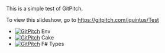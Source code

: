 This is a simple test of GitPitch.

To view this slideshow, go to https://gitpitch.com/jquintus/Test

* [![GitPitch](https://gitpitch.com/assets/badge.svg)](https://gitpitch.com/jquintus/Slides/Env) Env
* [![GitPitch](https://gitpitch.com/assets/badge.svg)](https://gitpitch.com/jquintus/Slides/Cake?grs=github&t=white) Cake
* [![GitPitch](https://gitpitch.com/assets/badge.svg)](https://gitpitch.com/jquintus/Slides/FSharpTypes) F# Types
